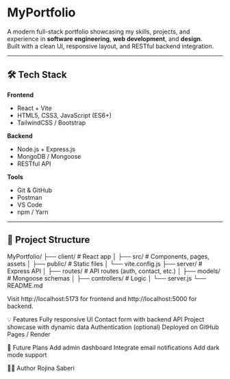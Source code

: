 # MyPortfolio


A modern full-stack portfolio showcasing my skills, projects, and experience in **software engineering**, **web development**, and **design**.  
Built with a clean UI, responsive layout, and RESTful backend integration.

---


## 🛠️ Tech Stack
**Frontend**
- React + Vite  
- HTML5, CSS3, JavaScript (ES6+)  
- TailwindCSS / Bootstrap  

**Backend**
- Node.js + Express.js  
- MongoDB / Mongoose  
- RESTful API  

**Tools**
- Git & GitHub  
- Postman  
- VS Code  
- npm / Yarn  

---

## 📁 Project Structure
MyPortfolio/
├── client/ # React app
│ ├── src/ # Components, pages, assets
│ ├── public/ # Static files
│ └── vite.config.js
├── server/ # Express API
│ ├── routes/ # API routes (auth, contact, etc.)
│ ├── models/ # Mongoose schemas
│ ├── controllers/ # Logic
│ └── server.js
└── README.md

Visit http://localhost:5173 for frontend and http://localhost:5000 for backend.

💡 Features
Fully responsive UI
Contact form with backend API
Project showcase with dynamic data
Authentication (optional)
Deployed on GitHub Pages / Render

🧠 Future Plans
Add admin dashboard
Integrate email notifications
Add dark mode support

👩‍💻 Author
Rojina Saberi
